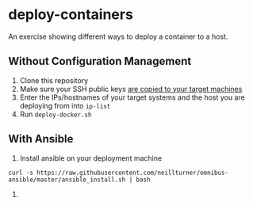 # deploy-containers
An exercise showing different ways to deploy a container to a host.

## Without Configuration Management
1. Clone this repository
1. Make sure your SSH public keys [are copied to your target machines](https://codeyarns.com/2016/01/20/how-to-ssh-without-username-or-password/)
1. Enter the IPs/hostnames of your target systems and the host you are deploying from into `ip-list`
1. Run `deploy-docker.sh`

## With Ansible
1. Install ansible on your deployment machine

`curl -s https://raw.githubusercontent.com/neillturner/omnibus-ansible/master/ansible_install.sh | bash`

1. 

